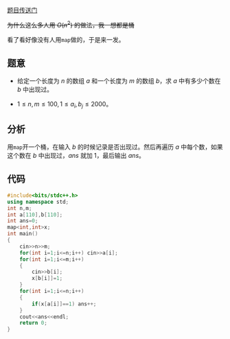 [题目传送门](https://www.luogu.com.cn/problem/AT_joi2022_yo1a_d)

~~为什么这么多人用 $O(n^2)$ 的做法，我一想都是桶~~

看了看好像没有人用`map`做的，于是来一发。
## 题意

- 给定一个长度为 $n$ 的数组 $a$ 和一个长度为 $m$ 的数组 $b$，求 $a$ 中有多少个数在 $b$ 中出现过。

- $1 \le n, m \le 100, 1 \le a_i, b_j \le 2000$。

## 分析
用`map`开一个桶，在输入 $b$ 的时候记录是否出现过。然后再遍历 $a$ 中每个数，如果这个数在 $b$ 中出现过，$ans$ 就加 $1$，最后输出 $ans$。

## 代码
```cpp
#include<bits/stdc++.h>
using namespace std;
int n,m;
int a[110],b[110];
int ans=0;
map<int,int>x;
int main()
{
	cin>>n>>m;
	for(int i=1;i<=n;i++) cin>>a[i];
	for(int i=1;i<=m;i++)
	{
		cin>>b[i];
		x[b[i]]=1;
	}
	for(int i=1;i<=n;i++)
	{
		if(x[a[i]]==1) ans++;
	}
	cout<<ans<<endl;
   	return 0;
}
```
